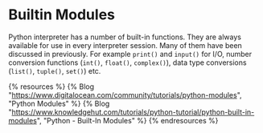# Builtin Modules

Python interpreter has a number of built-in functions. They are always available for use in every interpreter session. Many of them have been discussed in previously. For example `print()` and `input()` for I/O, number conversion functions (`int()`, `float()`, `complex()`), data type conversions (`list()`, `tuple()`, `set()`) etc.

{% resources %}
  {% Blog "https://www.digitalocean.com/community/tutorials/python-modules", "Python Modules" %}
  {% Blog "https://www.knowledgehut.com/tutorials/python-tutorial/python-built-in-modules", "Python - Built-In Modules" %}
{% endresources %}

